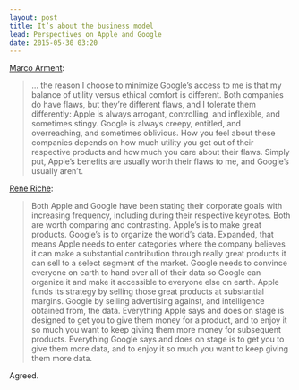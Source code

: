 ```yaml
---
layout: post
title: It’s about the business model
lead: Perspectives on Apple and Google
date: 2015-05-30 03:20
---
```


[Marco Arment](http://www.marco.org/2015/05/29/why-not-google):

> … the reason I choose to minimize Google’s access to me is that my balance of utility versus ethical comfort is different. Both companies do have flaws, but they’re different flaws, and I tolerate them differently:
> Apple is always arrogant, controlling, and inflexible, and sometimes stingy. Google is always creepy, entitled, and overreaching, and sometimes oblivious.
> How you feel about these companies depends on how much utility you get out of their respective products and how much you care about their flaws.
> Simply put, Apple’s benefits are usually worth their flaws to me, and Google’s usually aren’t.

[Rene Riche](http://m.imore.com/apple-customers-look-google-io-2015):

> Both Apple and Google have been stating their corporate goals with increasing frequency, including during their respective keynotes. Both are worth comparing and contrasting.
> Apple’s is to make great products. Google’s is to organize the world’s data.
> Expanded, that means Apple needs to enter categories where the company believes it can make a substantial contribution through really great products it can sell to a select segment of the market.
> Google needs to convince everyone on earth to hand over all of their data so Google can organize it and make it accessible to everyone else on earth.
> Apple funds its strategy by selling those great products at substantial margins. Google by selling advertising against, and intelligence obtained from, the data.
> Everything Apple says and does on stage is designed to get you to give them money for a product, and to enjoy it so much you want to keep giving them more money for subsequent products.
> Everything Google says and does on stage is to get you to give them more data, and to enjoy it so much you want to keep giving them more data.

Agreed.